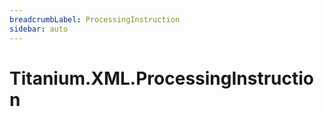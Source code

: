 ```yaml
---
breadcrumbLabel: ProcessingInstruction
sidebar: auto
---
```


# Titanium.XML.ProcessingInstruction

<ProxySummary/>

<ApiDocs/>
